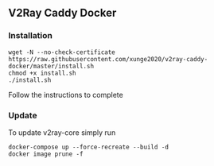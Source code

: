 ## V2Ray Caddy Docker

### Installation

```
wget -N --no-check-certificate https://raw.githubusercontent.com/xunge2020/v2ray-caddy-docker/master/install.sh
chmod +x install.sh
./install.sh
```

Follow the instructions to complete

### Update

To update v2ray-core simply run

```
docker-compose up --force-recreate --build -d
docker image prune -f
```
